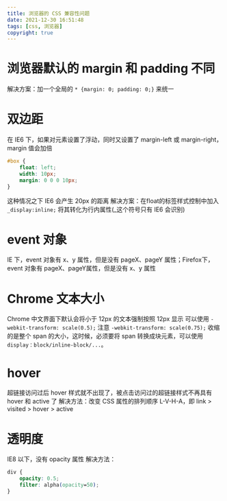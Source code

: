 ```yaml
---
title: 浏览器的 CSS 兼容性问题
date: 2021-12-30 16:51:48
tags: [css, 浏览器]
copyright: true
---
```

# 浏览器默认的 margin 和 padding 不同
解决方案：加一个全局的 `* {margin: 0; padding: 0;}` 来统一

# 双边距
在 IE6 下，如果对元素设置了浮动，同时又设置了 margin-left 或 margin-right，margin 值会加倍
```css
#box {
    float: left;
    width: 10px;
    margin: 0 0 0 10px;
}
```
这种情况之下 IE6 会产生 20px 的距离
解决方案：在float的标签样式控制中加入 `_display:inline;` 将其转化为行内属性(_这个符号只有 IE6 会识别)

# event 对象
IE 下，event 对象有 x、y 属性，但是没有 pageX、pageY 属性；Firefox下，event 对象有 pageX、pageY属性，但是没有 x、y 属性

# Chrome 文本大小
Chrome 中文界面下默认会将小于 12px 的文本强制按照 12px 显示
可以使用 `-webkit-transform: scale(0.5);` 
注意 `-webkit-transform: scale(0.75);` 收缩的是整个 span 的大小，这时候，必须要将 span 转换成块元素，可以使用 `display：block/inline-block/...`。

# hover
超链接访问过后 hover 样式就不出现了，被点击访问过的超链接样式不再具有 hover 和 active 了
解决方法：改变 CSS 属性的排列顺序 L-V-H-A，即 link > visited > hover > active

# 透明度
IE8 以下，没有 opacity 属性
解决方法：
```css
div {
    opacity: 0.5;
    filter: alpha(opacity=50);
}
```